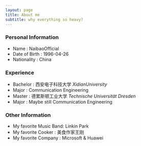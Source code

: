 ```yaml
---
layout: page
title: About me
subtitle: why everything so heavy?
---
```


### Personal Information
* Name          :  NaibaoOfficial
* Date of Birth :  1996-04-26
* Nationality   :  China
### Experience
* Bachelor      :  西安电子科技大学 _XidianUniversity_ 
* Major         :  Communication Engineering
* Master        :  德累斯顿工业大学 _Technische Universität Dresden_
* Major         :  Maybe still Communication Engineering
### Other Information
* My favorite Music Band: Linkin Park
* My favorite Cooker    : 美食作家王刚
* My favorite Company   : Microsoft & Huawei

